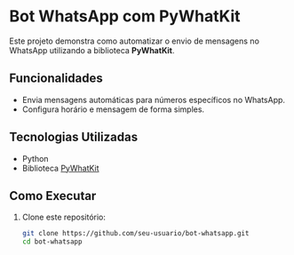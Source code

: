 # Bot WhatsApp com PyWhatKit

Este projeto demonstra como automatizar o envio de mensagens no WhatsApp utilizando a biblioteca **PyWhatKit**.

## Funcionalidades
- Envia mensagens automáticas para números específicos no WhatsApp.
- Configura horário e mensagem de forma simples.

## Tecnologias Utilizadas
- Python
- Biblioteca [PyWhatKit](https://github.com/Ankit404butfound/PyWhatKit)

## Como Executar
1. Clone este repositório:
   ```bash
   git clone https://github.com/seu-usuario/bot-whatsapp.git
   cd bot-whatsapp
